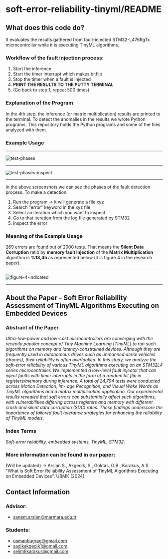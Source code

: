 # soft-error-reliability-tinyml/README

## What does this code do?
It evaluates the results gathered from fault-injected STM32-L476RgTx microcontroller while it is executing TinyML algorithms.
### Workflow of the fault injection process:
1. Start the inference
2. Start the timer interrupt which makes bitflip
3. Stop the timer when a fault is injected
4. **PRINT THE RESULTS TO THE PUTTY TERMINAL**
5. (Go back to step 1, repeat 500 times)
### Explanation of the Program
In the 4th step, the inference (or matrix multiplication) results are printed to the terminal. 
To detect the anomalies in the results we wrote Python programs. 
This repository holds the Python programs and some of the files analyzed with them.  
### Example Usage
___
![test-phases](https://github.com/user-attachments/assets/453e5acc-6fc2-4c87-994c-82967645dcbd)
___
![test-phases-inspect](https://github.com/user-attachments/assets/43f2c9c3-396d-4186-b3c9-4280740dee3a)
___
In the above screenshots we can see the phases of the fault detection process. To make a detection:
1. Run the program -> it will generate a file xyz
2. Search "error" keyword in the xyz file
3. Select an iteration which you want to inspect
4. Go to that iteration from the log file generated by STM32
5. Inspect the error
### Meaning of the Example Usage
269 errors are found out of 2000 tests. That means the **Silent Data Corruption** ratio by **memory fault injection** of the **Matrix Multiplication** algorithm is **%13,45**  as represented below (it is figure 4 in the research paper). 
___
![figure-4-indicated](https://github.com/user-attachments/assets/4799ff38-61bd-419c-8dff-a0e88318aecc)
___
## About the Paper - Soft Error Reliability Assessment of TinyML Algorithms Executing on Embedded Devices
### Abstract of the Paper
_Ultra-low-power and low-cost microcontrollers are
converging with the recently popular concept of Tiny Machine
Learning (TinyML) to run such algorithms on memory and
latency-constrained devices. Although they are frequently used
in autonomous drives such as unmanned aerial vehicles (drones),
their reliability is often overlooked. In this study, we analyze the
soft-error reliability of various TinyML algorithms executing on
an STM32L4 series microcontroller. We implemented a low-level
fault injector that can inject faults with timer interrupts in the
form of a random bit flip in registers/memory during inference. A
total of 24,794 tests were conducted across Motion Detection, Im-
age Recognition, and Visual Wake Words as TinyML algorithms
and a matrix multiplication application. Our experimental results
revealed that soft errors can substantially affect such algorithms,
with vulnerabilities differing across registers and memory with
different crash and silent data corruption (SDC) rates. These
findings underscore the importance of tailored fault tolerance
strategies for enhancing the reliability of TinyML models._
### Index Terms
_Soft-error reliability, embedded systems, TinyML, STM32._
### More information can be found in our paper:
(Will be updated) ->
Arslan S., Akgedik, S., Goktas, O.B., Karakus, A.S. "What is Soft Error Reliability Assessment of TinyML Algorithms Executing on Embedded Devices". UBMK (2024). 

## Contact Information
### Advisor:
- sanem.arslan@marmara.edu.tr
### Students:
- osmanbugrag@gmail.com
- sadikakgedik1@gmail.com
- selim8karakus@gmail.com
